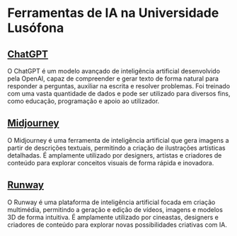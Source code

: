 # Ferramentas de IA na Universidade Lusófona

## [ChatGPT](https://chatgpt.com/)
O ChatGPT é um modelo avançado de inteligência artificial desenvolvido pela OpenAI, capaz de compreender e gerar texto de forma natural para responder a perguntas, auxiliar na escrita e resolver problemas. Foi treinado com uma vasta quantidade de dados e pode ser utilizado para diversos fins, como educação, programação e apoio ao utilizador.


## [Midjourney](https://www.midjourney.com/)
O Midjourney é uma ferramenta de inteligência artificial que gera imagens a partir de descrições textuais, permitindo a criação de ilustrações artísticas detalhadas. É amplamente utilizado por designers, artistas e criadores de conteúdo para explorar conceitos visuais de forma rápida e inovadora.


## [Runway](https://runwayml.com/)
O Runway é uma plataforma de inteligência artificial focada em criação multimédia, permitindo a geração e edição de vídeos, imagens e modelos 3D de forma intuitiva. É amplamente utilizado por cineastas, designers e criadores de conteúdo para explorar novas possibilidades criativas com IA.
